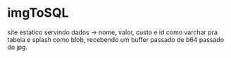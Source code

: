 # imgToSQL
site estatico servindo dados -> nome, valor, custo e id como varchar pra tabela   e splash como blob, recebendo um buffer passado de b64 passado do jpg.
